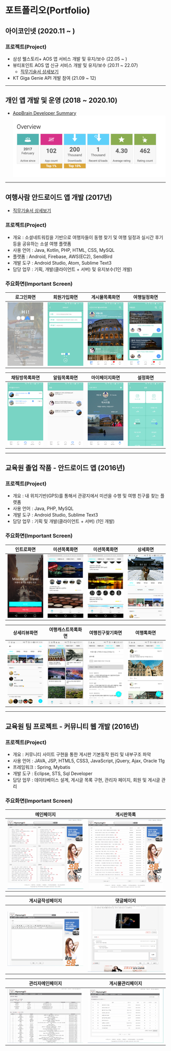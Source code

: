 # 포트폴리오(Portfolio)
## 아이코인넷 (2020.11 ~  )

### 프로젝트(Project)
- 삼성 웰스토리+ AOS 앱 서비스 개발 및 유지/보수 (22.05 ~ )
- 뷰티포인트 AOS 앱 신규 서비스 개발 및 유지/보수 (20.11 ~ 22.07)
   - [직무기술서 상세보기](https://github.com/DevPark0422/career-description-beautypoint/blob/main/README.md)
- KT Giga Genie API 개발 참여 (21.09 ~ 12)

---
## 개인 앱 개발 및 운영 (2018 ~ 2020.10)
- [AppBrain Developer Summary](https://www.appbrain.com/dev/86GRAM/)
![AppBrain](/images/20210905_app_ranking.png)

---

## 여행사람 안드로이드 앱 개발 (2017년)
- [직무기술서 상세보기](https://github.com/DevPark0422/career-description-travelzoo/blob/main/README.md)
### 프로젝트(Project)
- 개요 : 소셜네트워킹을 기반으로 여행자들이 동행 찾기 및 여행 일정과 실시간 후기 등을 공유하는 소셜 여행 플랫폼
- 사용 언어 : Java, Kotlin, PHP, HTML, CSS, MySQL
- 플랫폼 : Android, Firebase, AWS(EC2), SendBird
- 개발 도구 : Android Studio, Atom, Sublime Text3
- 담당 업무 : 기획, 개발(클라이언트 + 서버) 및 유지보수(1인 개발)
### 주요화면(Important Screen)
<!--| 게시물작성 | 여행일정등록(채팅방생성) | 채팅 | 훑어보기 |
| ----- | ---- | ----- | ---- |
|![여행사람 글쓰기](https://github.com/DevPark0422/career-description-travelzoo/blob/main/images/01_feed_write.gif)| ![여행사람 여행일정 등록](https://github.com/DevPark0422/career-description-travelzoo/blob/main/images/02_create_chat.gif) |![여행사람 채팅](https://github.com/DevPark0422/career-description-travelzoo/blob/main/images/03_chating.gif)| ![여행사람 전체보기](https://github.com/DevPark0422/career-description-travelzoo/blob/main/images/04_comment.gif) | -->

| 로그인화면 | 회원가입화면 | 게시물목록화면 | 여행일정화면 |
| ----- | ---- | ----- | ---- |
| ![로그인화면](https://github.com/DevPark0422/career-description-travelzoo/blob/main/images/01_login.png) | ![회원가입화면](https://github.com/DevPark0422/career-description-travelzoo/blob/main/images/02_signup.png) | ![게시물화면](https://github.com/DevPark0422/career-description-travelzoo/blob/main/images/03_feed.png) | ![여행일정화면](https://github.com/DevPark0422/career-description-travelzoo/blob/main/images/04_list.png) |

| 채팅방목록화면 | 알림목록화면 | 마이페이지화면 | 설정화면 |
| ----- | ---- | ----- | ---- |
| ![채팅방목록화면](https://github.com/DevPark0422/career-description-travelzoo/blob/main/images/05_chat.png) | ![알림목록화면](https://github.com/DevPark0422/career-description-travelzoo/blob/main/images/06_notice.png) | ![마이페이지화면](https://github.com/DevPark0422/career-description-travelzoo/blob/main/images/07_mypage.png) | ![설정화면](https://github.com/DevPark0422/career-description-travelzoo/blob/main/images/08_setting.png) |

---

## 교육원 졸업 작품 - 안드로이드 앱 (2016년)
### 프로젝트(Project)
- 개요 : 내 위치기반(GPS)를 통해서 관광지에서 미션을 수행 및 여행 친구를 찾는 플랫폼
- 사용 언어 : Java, PHP, MySQL
- 개발 도구 : Android Studio, Sublime Text3
- 담당 업무 : 기획 및 개발(클라이언트 + 서버) (1인 개발)

### 주요화면(Important Screen)
| 인트로화면 | 미션목록화면  | 미션목록화면 | 상세화면 |
| ----- | ---- | ----- | ---- |
| ![인트로화면](/images/2016_app_01.png) | ![미션목록](/images/2016_app_02.png) | ![미션목록](/images/2016_app_05.png) | ![미션상세](/images/2016_app_03.png) |

| 상세리뷰화면 | 여행캐스트목록화면 | 여행친구찾기화면 | 여행톡화면 |
| ----- | ---- | ----- | ---- |
| ![미션상세댓글](/images/2016_app_04.png) | ![캐스트목록](/images/2016_app_06.png) | ![여행친구찾기](/images/2016_app_07.png) | ![여행톡](/images/2016_app_08.png) |
---

## 교육원 팀 프로젝트 - 커뮤니티 웹 개발 (2016년)
### 프로젝트(Project)
- 개요 : 커뮤니티 사이트 구현을 통한 게시판 기본동작 원리 및 내부구조 파악
- 사용 언어 : JAVA, JSP, HTML5, CSS3, JavaScript, jQuery, Ajax, Oracle 11g  
- 프레임워크 : Spring, Mybatis
- 개발 도구 : Eclipse, STS, Sql Developer
- 담당 업무 : 데이타베이스 설계, 게시글 목록 구현, 관리자 페이지, 회원 및 게시글 관리

### 주요화면(Important Screen)
| 메인페이지 | 게시판목록 |
| ----- |  ----- | 
|![웹 메인페이지](/images/2016_web_01.png)|![웹 게시판목록](/images/2016_web_02.png) |

| 게시글작성페이지 | 댓글페이지 |
| ----- |  ----- | 
|![웹 게시글작성](/images/2016_web_03.png)|![웹 댓글목록](/images/2016_web_04.png) |

| 관리자메인페이지 | 게시물관리페이지 |
| ----- |  ----- | 
|![웹 관리자페이지](/images/2016_web_05.png)|![웹 게시물관리페이지](/images/2016_web_06.png) |
